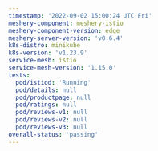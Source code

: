 ```yaml
---
timestamp: '2022-09-02 15:00:24 UTC Fri'
meshery-component: meshery-istio
meshery-component-version: edge
meshery-server-version: 'v0.6.4'
k8s-distro: minikube
k8s-version: 'v1.23.9'
service-mesh: istio
service-mesh-version: '1.15.0'
tests:
  pod/istiod: 'Running'
  pod/details: null
  pod/productpage: null
  pod/ratings: null
  pod/reviews-v1: null
  pod/reviews-v2: null
  pod/reviews-v3: null
overall-status: 'passing'
---
```

